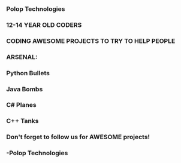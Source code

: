 ### Polop Technologies

### 12-14 YEAR OLD CODERS
### CODING AWESOME PROJECTS TO TRY TO HELP PEOPLE
### ARSENAL:
### Python Bullets
### Java Bombs
### C# Planes
### C++ Tanks

### Don't forget to follow us for AWESOME projects!
### -Polop Technologies

<!--
**PolopTechnology/PolopTechnology** is a ✨ _special_ ✨ repository because its `README.md` (this file) appears on your GitHub profile.
